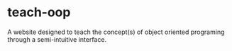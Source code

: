 teach-oop
=========

A website designed to teach the concept(s) of object oriented programing through a semi-intuitive interface.
